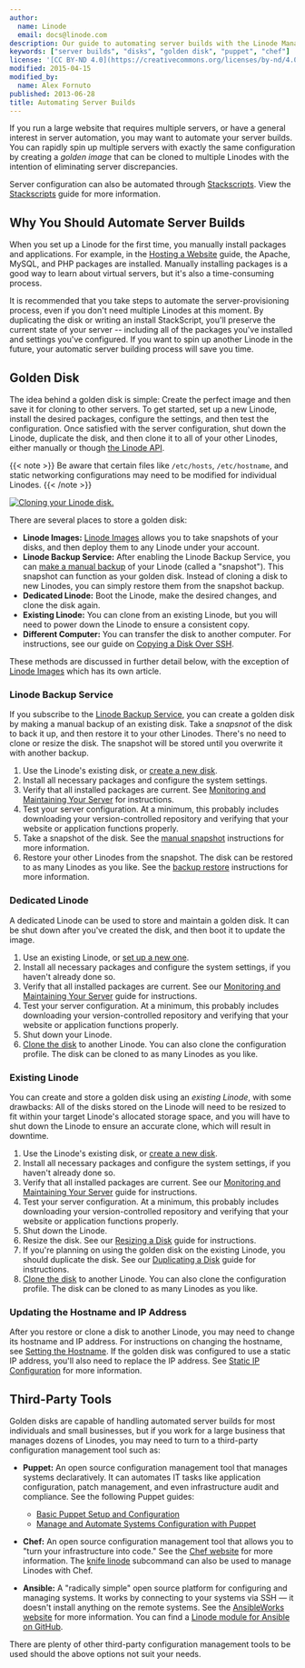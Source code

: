 ```yaml
---
author:
  name: Linode
  email: docs@linode.com
description: Our guide to automating server builds with the Linode Manager
keywords: ["server builds", "disks", "golden disk", "puppet", "chef"]
license: '[CC BY-ND 4.0](https://creativecommons.org/licenses/by-nd/4.0)'
modified: 2015-04-15
modified_by:
  name: Alex Fornuto
published: 2013-06-28
title: Automating Server Builds
---
```


If you run a large website that requires multiple servers, or have a general interest in server automation, you may want to automate your server builds. You can rapidly spin up multiple servers with exactly the same configuration by creating a *golden image* that can be cloned to multiple Linodes with the intention of eliminating server discrepancies.

Server configuration can also be automated through [Stackscripts](https://www.linode.com/stackscripts). View the [Stackscripts](/docs/platform/stackscripts/) guide for more information.

## Why You Should Automate Server Builds

When you set up a Linode for the first time, you manually install packages and applications. For example, in the [Hosting a Website](/docs/hosting-website) guide, the Apache, MySQL, and PHP packages are installed. Manually installing packages is a good way to learn about virtual servers, but it's also a time-consuming process.

It is recommended that you take steps to automate the server-provisioning process, even if you don't need multiple Linodes at this moment. By duplicating the disk or writing an install StackScript, you'll preserve the current state of your server -- including all of the packages you've installed and settings you've configured. If you want to spin up another Linode in the future, your automatic server building process will save you time.

## Golden Disk

The idea behind a golden disk is simple: Create the perfect image and then save it for cloning to other servers. To get started, set up a new Linode, install the desired packages, configure the settings, and then test the configuration. Once satisfied with the server configuration, shut down the Linode, duplicate the disk, and then clone it to all of your other Linodes, either manually or though [the Linode API](http://www.linode.com/api/linode/linode.clone).

{{< note >}}
Be aware that certain files like `/etc/hosts`, `/etc/hostname`, and static networking configurations may need to be modified for individual Linodes.
{{< /note >}}

[![Cloning your Linode disk.](/docs/assets/1303-image_cloning_2.jpg)](/docs/assets/1303-image_cloning_2.jpg)

There are several places to store a golden disk:

-   **Linode Images:** [Linode Images](/docs/platform/linode-images) allows you to take snapshots of your disks, and then deploy them to any Linode under your account.
-   **Linode Backup Service:** After enabling the Linode Backup Service, you can [make a manual backup](/docs/backup-service#sph_id2) of your Linode (called a "snapshot"). This snapshot can function as your golden disk. Instead of cloning a disk to new Linodes, you can simply restore them from the snapshot backup.
-   **Dedicated Linode:** Boot the Linode, make the desired changes, and clone the disk again.
-   **Existing Linode:** You can clone from an existing Linode, but you will need to power down the Linode to ensure a consistent copy.
-   **Different Computer:** You can transfer the disk to another computer. For instructions, see our guide on [Copying a Disk Over SSH](/docs/migration/ssh-copy).

These methods are discussed in further detail below, with the exception of [Linode Images](/docs/platform/linode-images) which has its own article.



### Linode Backup Service

If you subscribe to the [Linode Backup Service](http://www.linode.com/backups/), you can create a golden disk by making a manual backup of an existing disk. Take a *snapsnot* of the disk to back it up, and then restore it to your other Linodes. There's no need to clone or resize the disk. The snapshot will be stored until you overwrite it with another backup.

1.  Use the Linode's existing disk, or [create a new disk](/docs/disk-images-config-profiles#sph_creating-a-disk-image-with-a-linux-distribution-installed).
2.  Install all necessary packages and configure the system settings.
3.  Verify that all installed packages are current. See [Monitoring and Maintaining Your Server](/docs/monitoring-and-maintaining#sph_updating-software) for instructions.
4.  Test your server configuration. At a minimum, this probably includes downloading your version-controlled repository and verifying that your website or application functions properly.
5.  Take a snapshot of the disk. See the [manual snapshot](/docs/backup-service#sph_id2) instructions for more information.
6.  Restore your other Linodes from the snapshot. The disk can be restored to as many Linodes as you like. See the [backup restore](/docs/backup-service#sph_restoring-from-a-backup) instructions for more information.



### Dedicated Linode

A dedicated Linode can be used to store and maintain a golden disk. It can be shut down after you've created the disk, and then boot it to update the image.

1.  Use an existing Linode, or [set up a new one](/docs/getting-started#sph_signing-up).
2.  Install all necessary packages and configure the system settings, if you haven't already done so.
3.  Verify that all installed packages are current. See our [Monitoring and Maintaining Your Server](/docs/monitoring-and-maintaining#sph_updating-software) guide for instructions.
4.  Test your server configuration. At a minimum, this probably includes downloading your version-controlled repository and verifying that your website or application functions properly.
5.  Shut down your Linode.
6.  [Clone the disk](/docs/disk-images-config-profiles#sph_id10) to another Linode. You can also clone the configuration profile. The disk can be cloned to as many Linodes as you like.


### Existing Linode

You can create and store a golden disk using an *existing Linode*, with some drawbacks: All of the disks stored on the Linode will need to be resized to fit within your target Linode's allocated storage space, and you will have to shut down the Linode to ensure an accurate clone, which will result in downtime.

1.  Use the Linode's existing disk, or [create a new disk](/docs/disk-images-config-profiles#sph_creating-a-disk-image-with-a-linux-distribution-installed).
2.  Install all necessary packages and configure the system settings, if you haven't already done so.
3.  Verify that all installed packages are current. See our [Monitoring and Maintaining Your Server](/docs/monitoring-and-maintaining#sph_updating-software) guide for instructions.
4.  Test your server configuration. At a minimum, this probably includes downloading your version-controlled repository and verifying that your website or application functions properly.
5.  Shut down the Linode.
6.  Resize the disk. See our [Resizing a Disk](/docs/disk-images-config-profiles#sph_resizing-a-disk-image) guide for instructions.
7.  If you're planning on using the golden disk on the existing Linode, you should duplicate the disk. See our [Duplicating a Disk](/docs/disk-images-config-profiles#sph_duplicating-a-disk-image) guide for instructions.
8.  [Clone the disk](/docs/disk-images-config-profiles#sph_id10) to another Linode. You can also clone the configuration profile. The disk can be cloned to as many Linodes as you like.


### Updating the Hostname and IP Address

After you restore or clone a disk to another Linode, you may need to change its hostname and IP address. For instructions on changing the hostname, see [Setting the Hostname](/docs/getting-started#sph_setting-the-hostname). If the golden disk was configured to use a static IP address, you'll also need to replace the IP address. See [Static IP Configuration](/docs/networking/configuring-static-ip-interfaces#sph_static-ip-configuration) for more information.

## Third-Party Tools

Golden disks are capable of handling automated server builds for most individuals and small businesses, but if you work for a large business that manages dozens of Linodes, you may need to turn to a third-party configuration management tool such as:

-   **Puppet:** An open source configuration management tool that manages systems declaratively. It can automates IT tasks like application configuration, patch management, and even infrastructure audit and compliance. See the following Puppet guides:

    - [Basic Puppet Setup and Configuration](/docs/websites/puppet/basic-puppet-setup-and-configuration/)
    - [Manage and Automate Systems Configuration with Puppet](/docs/websites/puppet/manage-and-automate-systems-configuration-with-puppet/)

-   **Chef:** An open source configuration management tool that allows you to "turn your infrastructure into code." See the [Chef website](https://www.chef.io/) for more information. The [knife linode](https://github.com/chef/knife-linode) subcommand can also be used to manage Linodes with Chef.

-   **Ansible:** A "radically simple" open source platform for configuring and managing systems. It works by connecting to your systems via SSH — it doesn't install anything on the remote systems. See the [AnsibleWorks website](http://www.ansible.com/) for more information. You can find a [Linode module for Ansible on GitHub](https://github.com/lextoumbourou/ansible-linode).

There are plenty of other third-party configuration management tools to be used should the above options not suit your needs.


